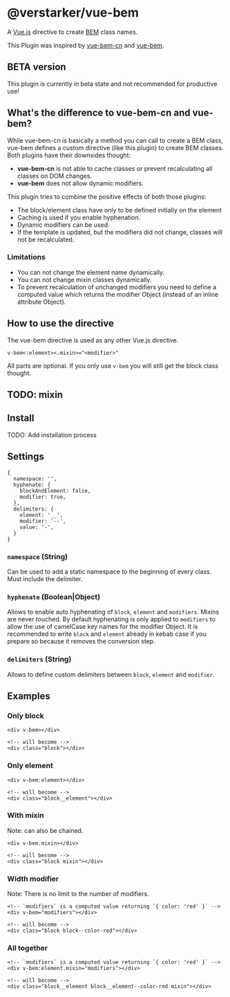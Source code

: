 # @verstarker/vue-bem

A [Vue.js](https://vuejs.org/) directive to create [BEM](http://getbem.com/) class names.

This Plugin was inspired by [vue-bem-cn](https://github.com/c01nd01r/vue-bem-cn) and [vue-bem](https://github.com/AndersSchmidtHansen/vue-bem).

## BETA version

This plugin is currently in beta state and not recommended for productive use!

## What's the difference to vue-bem-cn and vue-bem?

While vue-bem-cn is basically a method you can call to create a BEM class, vue-bem defines a custom directive (like this plugin) to create BEM classes. Both plugins have their downsides thought:

* **vue-bem-cn** is not able to cache classes or prevent recalculating all classes on DOM changes.
* **vue-bem** does not allow dynamic modifiers.

This plugin tries to combine the positive effects of both those plugins:

* The block/element class have only to be defined initially on the element
* Caching is used if you enable hyphenation.
* Dynamic modifiers can be used.
* If the template is updated, but the modifiers did not change, classes will not be recalculated.

### Limitations

* You can not change the element name dynamically.
* You can not change mixin classes dynamically. 
* To prevent recalculation of unchanged modifiers you need to define a computed value which returns the modifier Object (instead of an inline attribute Object).

## How to use the directive

The vue-bem directive is used as any other Vue.js directive.

```
v-bem<:element><.mixin>="<modifier>"
```

All parts are optional. If you only use `v-bem` you will still get the block class thought.

## TODO: mixin

## Install

TODO: Add installation process

## Settings

```
{
  namespace: '',
  hyphenate: {
    blockAndElement: false,
    modifier: true,
  },
  delimiters: {
    element: '__',
    modifier: '--',
    value: '-',
  }
}
```

### `namespace` (String)

Can be used to add a static namespace to the beginning of every class. Must include the delimiter.

### `hyphenate` (Boolean|Object)

Allows to enable auto hyphenating of `block`, `element` and `modifiers`. Mixins are never touched. By default hyphenating is only applied to `modifiers` to allow the use of camelCase key names for the modifier Object. It is recommended to write `block` and `element` already in kebab case if you prepare so because it removes the conversion step.

### `delimiters` (String)

Allows to define custom delimiters between `block`, `element` and `modifier`.

## Examples

### Only block

```vue
<div v-bem></div>

<!-- will become -->
<div class="block"></div>
```

### Only element

```vue
<div v-bem:element></div>

<!-- will become -->
<div class="block__element"></div>
```

### With mixin

Note: can also be chained.

```vue
<div v-bem.mixin></div>

<!-- will become -->
<div class="block mixin"></div>
```
### Width modifier

Note: There is no limit to the number of modifiers.

```vue
<!-- `modifiers` is a computed value returning `{ color: 'red' }` -->
<div v-bem="modifiers"></div> 

<!-- will become -->
<div class="block block--color-red"></div>
```

### All together

```vue
<!-- `modifiers` is a computed value returning `{ color: 'red' }` -->
<div v-bem:element.mixin="modifiers"></div>

<!-- will become -->
<div class="block__element block__element--color-red mixin"></div>
```
